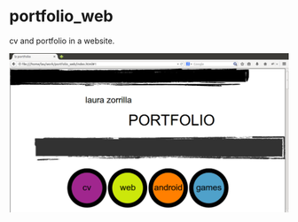 portfolio_web
=============

cv and portfolio in a website.

![alt tag](https://github.com/lau-zorrilla/portfolio_web/blob/master/images/web_main.png)

